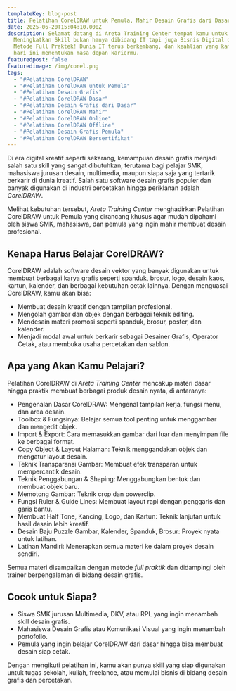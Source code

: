 ```yaml
---
templateKey: blog-post
title: Pelatihan CorelDRAW untuk Pemula, Mahir Desain Grafis dari Dasar
date: 2025-06-20T15:04:10.000Z
description: Selamat datang di Areta Training Center tempat kamu untuk
  Meningkatkan Skill bukan hanya dibidang IT tapi juga Bisnis Digital dengan
  Metode Full Praktek! Dunia IT terus berkembang, dan keahlian yang kamu miliki
  hari ini menentukan masa depan kariermu.
featuredpost: false
featuredimage: /img/corel.png
tags:
  - "#Pelatihan CorelDRAW"
  - "#Pelatihan CorelDRAW untuk Pemula"
  - "#Pelatihan Desain Grafis"
  - "#Pelatihan CorelDRAW Dasar"
  - "#Pelatihan Desain Grafis dari Dasar"
  - "#Pelatihan CorelDRAW Mahir"
  - "#Pelatihan CorelDRAW Online"
  - "#Pelatihan CorelDRAW Offline"
  - "#Pelatihan Desain Grafis Pemula"
  - "#Pelatihan CorelDRAW Bersertifikat"
---
```


Di era digital kreatif seperti sekarang, kemampuan desain grafis menjadi salah satu skill yang sangat dibutuhkan, terutama bagi pelajar SMK, mahasiswa jurusan desain, multimedia, maupun siapa saja yang tertarik berkarir di dunia kreatif. Salah satu software desain grafis populer dan banyak digunakan di industri percetakan hingga periklanan adalah *CorelDRAW*.

Melihat kebutuhan tersebut, *Areta Training Center* menghadirkan Pelatihan CorelDRAW untuk Pemula yang dirancang khusus agar mudah dipahami oleh siswa SMK, mahasiswa, dan pemula yang ingin mahir membuat desain profesional.

## Kenapa Harus Belajar CorelDRAW?
CorelDRAW adalah software desain vektor yang banyak digunakan untuk membuat berbagai karya grafis seperti spanduk, brosur, logo, desain kaos, kartun, kalender, dan berbagai kebutuhan cetak lainnya. Dengan menguasai CorelDRAW, kamu akan bisa:
* Membuat desain kreatif dengan tampilan profesional.
* Mengolah gambar dan objek dengan berbagai teknik editing.
* Mendesain materi promosi seperti spanduk, brosur, poster, dan kalender.
* Menjadi modal awal untuk berkarir sebagai Desainer Grafis, Operator Cetak, atau membuka usaha percetakan dan sablon.

## Apa yang Akan Kamu Pelajari?
Pelatihan CorelDRAW di *Areta Training Center* mencakup materi dasar hingga praktik membuat berbagai produk desain nyata, di antaranya:

* Pengenalan Dasar CorelDRAW: Mengenal tampilan kerja, fungsi menu, dan area desain.
* Toolbox & Fungsinya: Belajar semua tool penting untuk menggambar dan mengedit objek.
* Import & Export: Cara memasukkan gambar dari luar dan menyimpan file ke berbagai format.
* Copy Object & Layout Halaman: Teknik menggandakan objek dan mengatur layout desain.
* Teknik Transparansi Gambar: Membuat efek transparan untuk mempercantik desain.
* Teknik Penggabungan & Shaping: Menggabungkan bentuk dan membuat objek baru.
* Memotong Gambar: Teknik crop dan powerclip.
* Fungsi Ruler & Guide Lines: Membuat layout rapi dengan penggaris dan garis bantu.
* Membuat Half Tone, Kancing, Logo, dan Kartun: Teknik lanjutan untuk hasil desain lebih kreatif.
* Desain Baju Puzzle Gambar, Kalender, Spanduk, Brosur: Proyek nyata untuk latihan.
* Latihan Mandiri: Menerapkan semua materi ke dalam proyek desain sendiri.

Semua materi disampaikan dengan metode *full praktik* dan didampingi oleh trainer berpengalaman di bidang desain grafis.

## Cocok untuk Siapa?
* Siswa SMK jurusan Multimedia, DKV, atau RPL yang ingin menambah skill desain grafis.
* Mahasiswa Desain Grafis atau Komunikasi Visual yang ingin menambah portofolio.
* Pemula yang ingin belajar CorelDRAW dari dasar hingga bisa membuat desain siap cetak.

Dengan mengikuti pelatihan ini, kamu akan punya skill yang siap digunakan untuk tugas sekolah, kuliah, freelance, atau memulai bisnis di bidang desain grafis dan percetakan.
